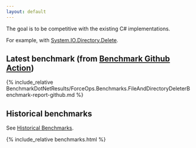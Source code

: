```yaml
---
layout: default
---
```


The goal is to be competitive with the existing C# implementations.

For example, with [System.IO.Directory.Delete](https://learn.microsoft.com/en-us/dotnet/api/system.io.directory.delete?view=net-7.0).

## Latest benchmark (from [Benchmark Github Action](https://github.com/domsleee/ForceOps/actions/workflows/benchmark.yaml))

{% include_relative BenchmarkDotNetResults/ForceOps.Benchmarks.FileAndDirectoryDeleterBenchmark-report-github.md %}

## Historical benchmarks

See [Historical Benchmarks](./dev/bench/index.html).

{% include_relative benchmarks.html %}
